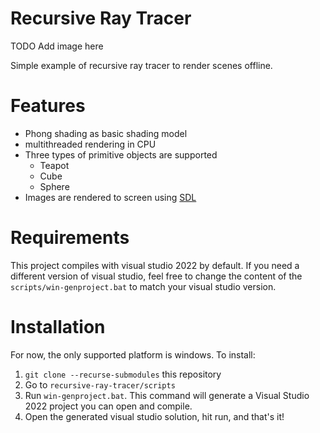 # Recursive Ray Tracer

TODO Add image here


Simple example of recursive ray tracer to render scenes offline. 

# Features 
* Phong shading as basic shading model 
* multithreaded rendering in CPU
* Three types of primitive objects are supported
    * Teapot 
    * Cube
    * Sphere
* Images are rendered to screen using [SDL](https://www.libsdl.org)

# Requirements
This project compiles with visual studio 2022 by default. If you need a different version of visual studio, feel free to change the content 
of the `scripts/win-genproject.bat` to match your visual studio version.

# Installation 
For now, the only supported platform is windows. To install: 
1. `git clone --recurse-submodules` this repository
2. Go to `recursive-ray-tracer/scripts`
3. Run `win-genproject.bat`. This command will generate a Visual Studio 2022 project you can open and compile.
4. Open the generated visual studio solution, hit run, and that's it!

